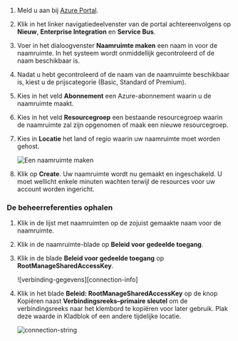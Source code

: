 1. Meld u aan bij [Azure Portal][Azure Portal].
2. Klik in het linker navigatiedeelvenster van de portal achtereenvolgens op **Nieuw**, **Enterprise Integration** en **Service Bus**.
3. Voer in het dialoogvenster **Naamruimte maken** een naam in voor de naamruimte. In het systeem wordt onmiddellijk gecontroleerd of de naam beschikbaar is.
4. Nadat u hebt gecontroleerd of de naam van de naamruimte beschikbaar is, kiest u de prijscategorie (Basic, Standard of Premium).
5. Kies in het veld **Abonnement** een Azure-abonnement waarin u de naamruimte maakt.
6. Kies in het veld **Resourcegroep** een bestaande resourcegroep waarin de naamruimte zal zijn opgenomen of maak een nieuwe resourcegroep.      
7. Kies in **Locatie** het land of regio waarin uw naamruimte moet worden gehost.
   
    ![Een naamruimte maken][create-namespace]
8. Klik op **Create**. Uw naamruimte wordt nu gemaakt en ingeschakeld. U moet wellicht enkele minuten wachten terwijl de resources voor uw account worden ingericht.

### <a name="obtain-the-management-credentials"></a>De beheerreferenties ophalen
1. Klik in de lijst met naamruimten op de zojuist gemaakte naam voor de naamruimte.
2. Klik in de naamruimte-blade op **Beleid voor gedeelde toegang**.
3. Klik in de blade **Beleid voor gedeelde toegang** op **RootManageSharedAccessKey**.
   
    ![verbinding-gegevens][connection-info]
4. Klik in het blade **Beleid: RootManageSharedAccessKey** op de knop Kopiëren naast **Verbindingsreeks–primaire sleutel** om de verbindingsreeks naar het klembord te kopiëren voor later gebruik. Plak deze waarde in Kladblok of een andere tijdelijke locatie.
   
    ![connection-string][connection-string]

<!--Image references-->

[create-namespace]: ./media/service-bus-create-namespace-portal/create-namespace.png
[verbinding-gegevens]: ./media/service-bus-create-namespace-portal/connection-info.png
[connection-string]: ./media/service-bus-create-namespace-portal/connection-string.png

<!--Reference style links - using these makes the source content way more readable than using inline links-->
[Azure Portal]: https://portal.azure.com

<!--HONumber=Nov16_HO2-->


